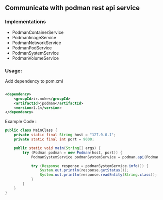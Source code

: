 ## Communicate with podman rest api service

### Implementations

* PodmanContainerService
* PodmanImageService
* PodmanNetworkService
* PodmanPodService
* PodmanSystemService
* PodmanVolumeService

### Usage:

Add dependency to pom.xml

```xml

<dependency>
    <groupId>ir.moke</groupId>
    <artifactId>jpodman</artifactId>
    <version>1.1</version>
</dependency>
```

Example Code :

```java
public class MainClass {
    private static final String host = "127.0.0.1";
    private static final int port = 9000;

    public static void main(String[] args) {
        try (Podman podman = new Podman(host, port)) {
            PodmanSystemService podmanSystemService = podman.api(PodmanSystemService.class);

            try (Response response = podmanSystemService.info()) {
                System.out.println(response.getStatus());
                System.out.println(response.readEntity(String.class));
            }
        }
    }
}
```
